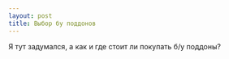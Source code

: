 ```yaml
---
layout: post 
title: Выбор бу поддонов 
--- 
```

Я тут задумался, а как и где стоит ли покупать б/у поддоны?
